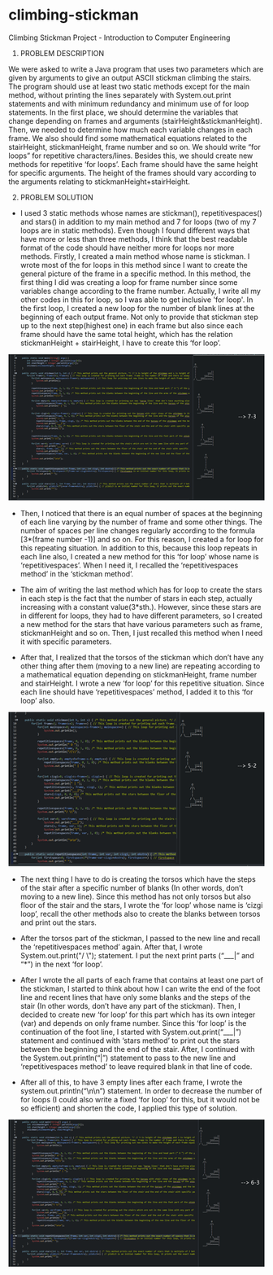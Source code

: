 # climbing-stickman
Climbing Stickman Project - Introduction to Computer Engineering

1.	PROBLEM DESCRIPTION

We were asked to write a Java program that uses two parameters which are given by arguments to give an output ASCII stickman climbing the stairs. The program should use at least two static methods except for the main method, without printing the lines separately with System.out.print statements and with minimum redundancy and minimum use of for loop statements. In the first place, we should determine the variables that change depending on frames and arguments (stairHeight&stickmanHeight). Then, we needed to determine how much each variable changes in each frame. We also should find some mathematical equations related to the stairHeight, stickmanHeight, frame number and so on. We should write “for loops” for repetitive characters/lines. Besides this, we should create new methods for repetitive ‘for loops’. Each frame should have the same height for specific arguments. The height of the frames should vary according to the arguments relating to stickmanHeight+stairHeight.

2.	PROBLEM SOLUTION

- I used 3 static methods whose names are stickman(), repetitivespaces() and stars() in addition to my main method and 7 for loops (two of my 7 loops are in static methods). Even though I found different ways that have more or less than three methods, I think that the best readable format of the code should have neither more for loops nor more methods. Firstly, I created a main method whose name is stickman. I wrote most of the for loops in this method since I want to create the general picture of the frame in a specific method. In this method, the first thing I did was creating a loop for frame number since some variables change according to the frame number. Actually, I write all my other codes in this for loop, so I was able to get inclusive 'for loop'. In the first loop, I created a new loop for the number of blank lines at the beginning of each output frame. Not only to provide that stickman step up to the next step(highest one) in each frame but also since each frame should have the same total height, which has the relation stickmanHeight + stairHeight, I have to create this ‘for loop’.

![climbing-stickman](https://github.com/bahricanyesil/climbing-stickman/blob/main/screenshots/Case1.7-3.png)

- Then, I noticed that there is an equal number of spaces at the beginning of each line varying by the number of frame and some other things. The number of spaces per line changes regularly according to the formula [3*(frame number -1)] and so on. For this reason, I created a for loop for this repeating situation. In addition to this, because this loop repeats in each line also, I created a new method for this ‘for loop’ whose name is ‘repetitivespaces’. When I need it, I recalled the ‘repetitivespaces method’ in the ‘stickman method’.  

- The aim of writing the last method which has for loop to create the stars in each step is the fact that the number of stars in each step, actually increasing with a constant value(3*sth.). However, since these stars are in different for loops, they had to have different parameters, so I created a new method for the stars that have various parameters such as frame, stickmanHeight and so on. Then, I just recalled this method when I need it with specific parameters. 

- After that, I realized that the torsos of the stickman which don’t have any other thing after them (moving to a new line) are repeating according to a mathematical equation depending on stickmanHeight, frame number and stairHeight. I wrote a new ‘for loop’ for this repetitive situation. Since each line should have ‘repetitivespaces’ method, I added it to this ‘for loop’ also. 

![climbing-stickman](https://github.com/bahricanyesil/climbing-stickman/blob/main/screenshots/Case2.5-2.png)

- The next thing I have to do is creating the torsos which have the steps of the stair after a specific number of blanks (In other words, don’t moving to a new line). Since this method has not only torsos but also floor of the stair and the stars, I wrote the ‘for loop’ whose name is ‘cizgi loop’, recall the other methods also to create the blanks between torsos and print out the stars.  

- After the torsos part of the stickman, I passed to the new line and recall the ‘repetitivespaces method’ again. After that, I wrote System.out.print("/ \\"); statement. I put the next print parts (“___|” and “*”) in the next ‘for loop’. 

- After I wrote the all parts of each frame that contains at least one part of the stickman, I started to think about how I can write the end of the foot line and recent lines that have only some blanks and the steps of the stair (In other words, don’t have any part of the stickman). Then, I decided to create new ‘for loop’ for this part which has its own integer (var) and depends on only frame number. Since this ‘for loop’ is the continuation of the foot line, I started with System.out.print(“___|”) statement and continued with ‘stars method’ to print out the stars between the beginning and the end of the stair. After, I continued with the System.out.println(“|”) statement to pass to the new line and ‘repetitivespaces method’ to leave required blank in that line of code. 

- After all of this, to have 3 empty lines after each frame, I wrote the system.out.println(“\n\n”) statement. In order to decrease the number of for loops (I could also write a fixed ‘for loop’ for this, but it would not be so efficient) and shorten the code, I applied this type of solution.

![climbing-stickman](https://github.com/bahricanyesil/climbing-stickman/blob/main/screenshots/Case3.6-3.png)
